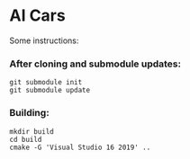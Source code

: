 # AI Cars
Some instructions:

### After cloning and submodule updates:
```
git submodule init
git submodule update
```

### Building:
```
mkdir build
cd build
cmake -G 'Visual Studio 16 2019' ..
```
